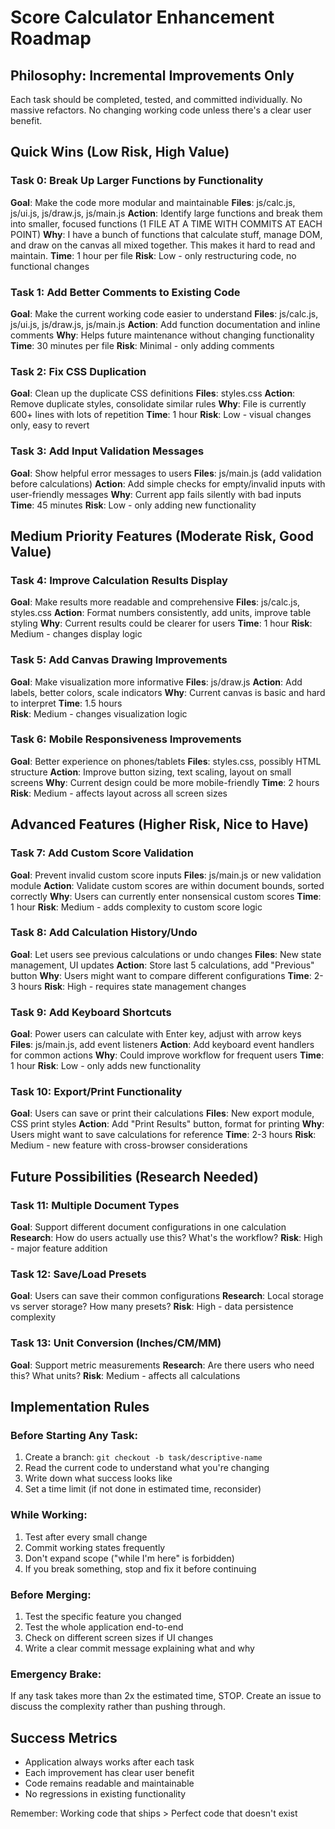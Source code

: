 # Score Calculator Enhancement Roadmap

## Philosophy: Incremental Improvements Only
Each task should be completed, tested, and committed individually. No massive refactors. No changing working code unless there's a clear user benefit.

## Quick Wins (Low Risk, High Value)

### Task 0: Break Up Larger Functions by Functionality
**Goal**: Make the code more modular and maintainable
**Files**: js/calc.js, js/ui.js, js/draw.js, js/main.js
**Action**: Identify large functions and break them into smaller, focused functions (1 FILE AT A TIME WITH COMMITS AT EACH POINT)
**Why**: I have a bunch of functions that calculate stuff, manage DOM, and draw on the canvas all mixed together. This makes it hard to read and maintain.
**Time**: 1 hour per file
**Risk**: Low - only restructuring code, no functional changes 

### Task 1: Add Better Comments to Existing Code
**Goal**: Make the current working code easier to understand
**Files**: js/calc.js, js/ui.js, js/draw.js, js/main.js
**Action**: Add function documentation and inline comments
**Why**: Helps future maintenance without changing functionality
**Time**: 30 minutes per file
**Risk**: Minimal - only adding comments

### Task 2: Fix CSS Duplication 
**Goal**: Clean up the duplicate CSS definitions
**Files**: styles.css
**Action**: Remove duplicate styles, consolidate similar rules
**Why**: File is currently 600+ lines with lots of repetition
**Time**: 1 hour
**Risk**: Low - visual changes only, easy to revert

### Task 3: Add Input Validation Messages
**Goal**: Show helpful error messages to users
**Files**: js/main.js (add validation before calculations)
**Action**: Add simple checks for empty/invalid inputs with user-friendly messages
**Why**: Current app fails silently with bad inputs
**Time**: 45 minutes
**Risk**: Low - only adding new functionality

## Medium Priority Features (Moderate Risk, Good Value)

### Task 4: Improve Calculation Results Display
**Goal**: Make results more readable and comprehensive
**Files**: js/calc.js, styles.css
**Action**: Format numbers consistently, add units, improve table styling
**Why**: Current results could be clearer for users
**Time**: 1 hour
**Risk**: Medium - changes display logic

### Task 5: Add Canvas Drawing Improvements
**Goal**: Make visualization more informative
**Files**: js/draw.js
**Action**: Add labels, better colors, scale indicators
**Why**: Current canvas is basic and hard to interpret
**Time**: 1.5 hours  
**Risk**: Medium - changes visualization logic

### Task 6: Mobile Responsiveness Improvements
**Goal**: Better experience on phones/tablets
**Files**: styles.css, possibly HTML structure
**Action**: Improve button sizing, text scaling, layout on small screens
**Why**: Current design could be more mobile-friendly
**Time**: 2 hours
**Risk**: Medium - affects layout across all screen sizes

## Advanced Features (Higher Risk, Nice to Have)

### Task 7: Add Custom Score Validation
**Goal**: Prevent invalid custom score inputs
**Files**: js/main.js or new validation module
**Action**: Validate custom scores are within document bounds, sorted correctly
**Why**: Users can currently enter nonsensical custom scores
**Time**: 1 hour
**Risk**: Medium - adds complexity to custom score logic

### Task 8: Add Calculation History/Undo
**Goal**: Let users see previous calculations or undo changes
**Files**: New state management, UI updates
**Action**: Store last 5 calculations, add "Previous" button
**Why**: Users might want to compare different configurations
**Time**: 2-3 hours
**Risk**: High - requires state management changes

### Task 9: Add Keyboard Shortcuts
**Goal**: Power users can calculate with Enter key, adjust with arrow keys
**Files**: js/main.js, add event listeners
**Action**: Add keyboard event handlers for common actions
**Why**: Could improve workflow for frequent users
**Time**: 1 hour
**Risk**: Low - only adds new functionality

### Task 10: Export/Print Functionality
**Goal**: Users can save or print their calculations
**Files**: New export module, CSS print styles
**Action**: Add "Print Results" button, format for printing
**Why**: Users might want to save calculations for reference
**Time**: 2-3 hours
**Risk**: Medium - new feature with cross-browser considerations

## Future Possibilities (Research Needed)

### Task 11: Multiple Document Types
**Goal**: Support different document configurations in one calculation
**Research**: How do users actually use this? What's the workflow?
**Risk**: High - major feature addition

### Task 12: Save/Load Presets
**Goal**: Users can save their common configurations
**Research**: Local storage vs server storage? How many presets?
**Risk**: High - data persistence complexity

### Task 13: Unit Conversion (Inches/CM/MM)
**Goal**: Support metric measurements
**Research**: Are there users who need this? What units?
**Risk**: Medium - affects all calculations

## Implementation Rules

### Before Starting Any Task:
1. Create a branch: `git checkout -b task/descriptive-name`
2. Read the current code to understand what you're changing
3. Write down what success looks like
4. Set a time limit (if not done in estimated time, reconsider)

### While Working:
1. Test after every small change
2. Commit working states frequently
3. Don't expand scope ("while I'm here" is forbidden)
4. If you break something, stop and fix it before continuing

### Before Merging:
1. Test the specific feature you changed
2. Test the whole application end-to-end
3. Check on different screen sizes if UI changes
4. Write a clear commit message explaining what and why

### Emergency Brake:
If any task takes more than 2x the estimated time, STOP. Create an issue to discuss the complexity rather than pushing through.

## Success Metrics
- Application always works after each task
- Each improvement has clear user benefit
- Code remains readable and maintainable
- No regressions in existing functionality

Remember: Working code that ships > Perfect code that doesn't exist
